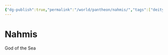 ```yaml
---
{"dg-publish":true,"permalink":"/world/pantheon/nahmis/","tags":["deity"],"noteIcon":""}
---
```


# Nahmis
God of the Sea